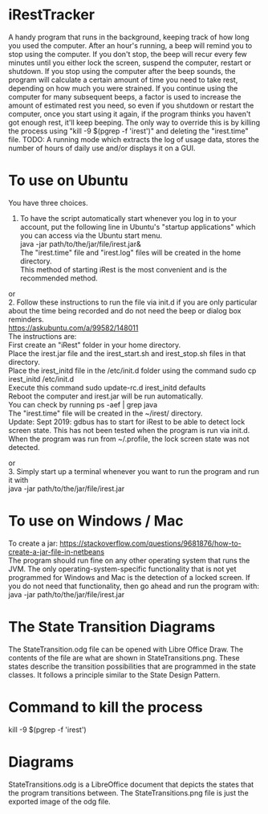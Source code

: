 # iRestTracker
A handy program that runs in the background, keeping track of how long you used the computer.
After an hour's running, a beep will remind you to stop using the computer. If you don't stop, the beep will recur every few minutes until you either lock the screen, suspend the computer, restart or shutdown. If you stop using the computer after the beep sounds, the program will calculate a certain amount of time you need to take rest, depending on how much you were strained. If you continue using the computer for many subsequent beeps, a factor is used to increase the amount of estimated rest you need, so even if you shutdown or restart the computer, once you start using it again, if the program thinks you haven't got enough rest, it'll keep beeping. The only way to override this is by killing the process using "kill -9 $(pgrep -f 'irest')" and deleting the "irest.time" file.
TODO: A running mode which extracts the log of usage data, stores the number of hours of daily use and/or displays it on a GUI.
  
# To use on Ubuntu
You have three choices.  
1. To have the script automatically start whenever you log in to your account, put the following line in Ubuntu's "startup applications" which you can access via the Ubuntu start menu.  
java -jar path/to/the/jar/file/irest.jar&  
The "irest.time" file and "irest.log" files will be created in the home directory.  
This method of starting iRest is the most convenient and is the recommended method.  
  
or  
2. Follow these instructions to run the file via init.d if you are only particular about the time being recorded and do not need the beep or dialog box reminders.  
https://askubuntu.com/a/99582/148011  
The instructions are:  
First create an "iRest" folder in your home directory.  
Place the irest.jar file and the irest_start.sh and irest_stop.sh files in that directory.  
Place the irest_initd file in the /etc/init.d folder using the command sudo cp irest_initd /etc/init.d  
Execute this command sudo update-rc.d irest_initd defaults  
Reboot the computer and irest.jar will be run automatically.  
You can check by running ps -aef | grep java  
The "irest.time" file will be created in the ~/irest/ directory.  
Update: Sept 2019: gdbus has to start for iRest to be able to detect lock screen state. This has not been tested when the program is run via init.d. When the program was run from ~/.profile, the lock screen state was not detected.

or  
3. Simply start up a terminal whenever you want to run the program and run it with  
java -jar path/to/the/jar/file/irest.jar


# To use on Windows / Mac
To create a jar: https://stackoverflow.com/questions/9681876/how-to-create-a-jar-file-in-netbeans  
The program should run fine on any other operating system that runs the JVM. The only operating-system-specific functionality that is not yet programmed for Windows and Mac is the detection of a locked screen. If you do not need that functionality, then go ahead and run the program with:  
java -jar path/to/the/jar/file/irest.jar  
  
# The State Transition Diagrams
The StateTransition.odg file can be opened with Libre Office Draw. The contents of the file are what are shown in StateTransitions.png. These states describe the transition possibilities that are programmed in the state classes. It follows a principle similar to the State Design Pattern.  

# Command to kill the process
kill -9 $(pgrep -f 'irest')

# Diagrams
StateTransitions.odg is a LibreOffice document that depicts the states that the program transitions between. The StateTransitions.png file is just the exported image of the odg file.
